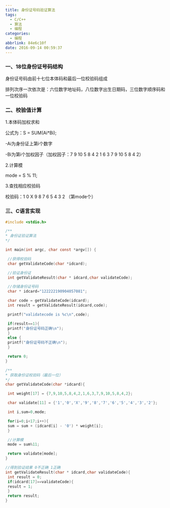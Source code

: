 ```yaml
---
title: 身份证号码验证算法
tags:
  - C/C++
  - 算法
  - 编程
categories:
  - 编程
abbrlink: 84e6c10f
date: 2016-09-14 00:59:37
---
```


### 一、18位身份证号码结构

身份证号码由前十七位本体码和最后一位校验码组成

排列次序一次依次是：六位数字地址码，八位数字出生日期码，三位数字顺序码和一位校验码

### 二、校验值计算

1.本体码加权求和

公式为：S = SUM(Ai*Bi);

-Ai为身份证上第i个数字

-Bi为第i个加权因子（加权因子：7 9 10 5 8 4 2 1 6 3 7 9 10 5 8 4 2）

2.计算模

mode = S % 11;

3.查找相应校验码

校验码：1 0 X 9 8 7 6 5 4 3 2 （第mode个）

### 三、C语言实现

```c
#include <stdio.h>

/**
* 身份证验证算法
*/

int main(int argc, char const *argv[]) {

 //获得校验码
 char getValidateCode(char *idcard);

 //验证身份证
 int getValidateResult(char * idcard,char validateCode);

 //存储身份证号码
 char * idcard="122222190904057081";

 char code = getValidateCode(idcard);
 int result = getValidateResult(idcard,code);

 printf("validatecode is %c\n",code);

 if(result==1){
 printf("身份证号码正确\n");
 }
 else {
 printf("身份证号码不正确\n");
 }

 return 0;
}

/**
* 获取身份证校验码（最后一位）
*/
char getValidateCode(char *idcard){

 int weight[17] = {7,9,10,5,8,4,2,1,6,3,7,9,10,5,8,4,2};

 char validate[11] = {'1','0','X','9','8','7','6','5','4','3','2'};

 int i,sum=0,mode;

 for(i=0;i<17;i++){
 sum = sum + (idcard[i] - '0') * weight[i];
 }

 //计算模
 mode = sum%11;

 return validate[mode];
}

//得到验证结果 0不正确 1正确
int getValidateResult(char * idcard,char validateCode){
 int result = 0;
 if(idcard[17]==validateCode){
 result = 1;
 }
 return result;
}
```